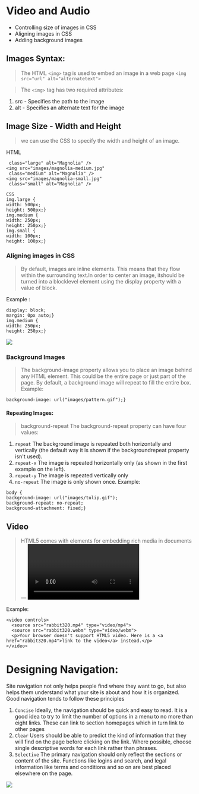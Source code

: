 # Video and Audio
- Controlling size of images in CSS
- Aligning images in CSS
- Adding background images

 ## Images Syntax:
 > The HTML `<img>` tag is used to embed an image in a web page
 > ```<img src="url" alt="alternatetext">```
 
 > The `<img>` tag has two required attributes:
1. src - Specifies the path to the image
2. alt - Specifies an alternate text for the image

## Image Size - Width and Height
> we can use the CSS to specify the width and height of an image.

HTML                                                  
```<img src="images/magnolia-large.jpg"                 
 class="large" alt="Magnolia" />
<img src="images/magnolia-medium.jpg"
 class="medium" alt="Magnolia" />
<img src="images/magnolia-small.jpg"
 class="small" alt="Magnolia" />

CSS
img.large {
width: 500px;
height: 500px;}
img.medium {
width: 250px;
height: 250px;}
img.small {
width: 100px;
height: 100px;}
```
### Aligning images in CSS
> By default, images are inline elements. This means that they flow within the surrounding text.In order to center an image, itshould be turned into a blocklevel element using
the display property with a value of block.

Example :

```img.align-center {
display: block;
margin: 0px auto;}
img.medium {
width: 250px;
height: 250px;}
```
![](https://blog.hubspot.com/hs-fs/hubfs/an%20image%20centered%20horizontally%20with%20the%20CSS%20flex%20property.png?width=800&name=an%20image%20centered%20horizontally%20with%20the%20CSS%20flex%20property.png)

### Background Images
> The background-image property allows you to place an image behind any HTML element. This could be the entire page or just part of the page. By
default, a background image will repeat to fill the entire box.
Example:
```body {
background-image: url("images/pattern.gif");}
```

#### Repeating Images:
> background-repeat
The background-repeat property can have four values:
1. `repeat` The background image is repeated both horizontally and vertically (the default way it is shown if the backgroundrepeat property isn't used).
2. `repeat-x` The image is repeated horizontally only (as shown in the first example on the left).
3. `repeat-y` The image is repeated vertically only
4. `no-repeat` The image is only shown once.
Example:
```
body {
background-image: url("images/tulip.gif");
background-repeat: no-repeat;
background-attachment: fixed;}
```

## Video
> HTML5 comes with elements for embedding rich media in documents — <video> and <audio> — which in turn come with their own APIs for controlling playback, seeking, etc.
> The <video> and <audio> elements allow us to embed video and audio into web pages

Example:
```
<video controls>
  <source src="rabbit320.mp4" type="video/mp4">
  <source src="rabbit320.webm" type="video/webm">
  <p>Your browser doesn't support HTML5 video. Here is a <a href="rabbit320.mp4">link to the video</a> instead.</p>
</video>
```

# Designing Navigation:
Site navigation not only helps people find where they want to go, but also helps them understand what your site is about and how it is organized.
Good navigation tends to follow these principles
1. `Concise` Ideally, the navigation should be quick and easy to read. It is a good idea to try to limit the number of options in a menu to no more than eight links. These
can link to section homepages which in turn link to other pages
2. `Clear` Users should be able to predict the kind of information that they will find on the page before clicking on the link. Where possible, choose single
descriptive words for each link rather than phrases.
3. `Selective` The primary navigation should only reflect the sections or content of the site. Functions like logins and search, and legal information like terms and
conditions and so on are best placed elsewhere on the page.

![](https://i.stack.imgur.com/j9NzV.png)
